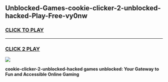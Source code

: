 
## Unblocked-Games-cookie-clicker-2-unblocked-hacked-Play-Free-vy0nw
<h3>
<a href="https://premium76.site?title=cookie-clicker-2-unblocked-hacked&ref=21A">CLICK TO PLAY</a></h3>
<hr>

<h3>
<a href="https://premium76.site?title=cookie-clicker-2-unblocked-hacked&ref=21A">CLICK 2 PLAY</a>
  
</h3>

<a href="https://premium76.site?title=cookie-clicker-2-unblocked-hacked&ref=21A"><img src="https://clearcache.store/games.png"></a>


**cookie-clicker-2-unblocked-hacked games unblocked: Your Gateway to Fun and Accessible Online Gaming**
